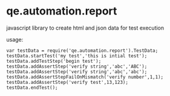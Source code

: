 # qe.automation.report
javascript library to create html and json data for test execution

usage:
```
var testData = require('qe.automation.report').TestData;
testData.startTest('my test','this is intial test');
testData.addTestStep('begin test');
testData.addAssertStep('verify string','abc','ABC');
testData.addAssertStep('verify string','abc','abc');
testData.addAssertStepFailOnMismatch('verify number',1,1);
testData.addAssertStep('verify test',13,123);
testData.endTest();
```
